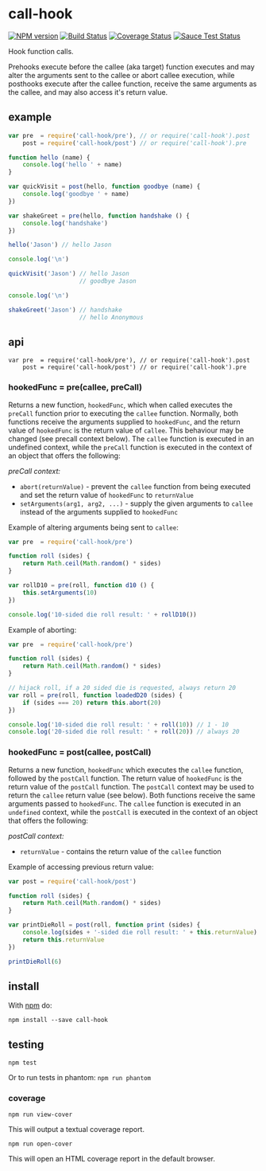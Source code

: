 # call-hook

[![NPM version](https://badge.fury.io/js/call-hook.png)](http://badge.fury.io/js/call-hook)
[![Build Status](https://travis-ci.org/jasonpincin/call-hook.svg?branch=master)](https://travis-ci.org/jasonpincin/call-hook)
[![Coverage Status](https://coveralls.io/repos/jasonpincin/call-hook/badge.png?branch=master)](https://coveralls.io/r/jasonpincin/call-hook?branch=master)
[![Sauce Test Status](https://saucelabs.com/browser-matrix/jp-project3.svg)](https://saucelabs.com/u/jp-project3)

Hook function calls. 

Prehooks execute before the callee (aka target) function executes and may 
alter the arguments sent to the callee or abort callee execution, while 
posthooks execute after the callee function, receive the same arguments 
as the callee, and may also access it's return value.

## example

```javascript
var pre  = require('call-hook/pre'), // or require('call-hook').post
    post = require('call-hook/post') // or require('call-hook').pre

function hello (name) {
    console.log('hello ' + name)
}

var quickVisit = post(hello, function goodbye (name) {
    console.log('goodbye ' + name)
})

var shakeGreet = pre(hello, function handshake () {
    console.log('handshake')
})

hello('Jason') // hello Jason

console.log('\n')

quickVisit('Jason') // hello Jason
                    // goodbye Jason

console.log('\n')

shakeGreet('Jason') // handshake
                    // hello Anonymous
```

## api

```
var pre  = require('call-hook/pre'), // or require('call-hook').post
    post = require('call-hook/post') // or require('call-hook').pre
```

### hookedFunc = pre(callee, preCall)

Returns a new function, `hookedFunc`, which when called executes the `preCall` 
function prior to executing the `callee` function. Normally, both functions 
receive the arguments supplied to `hookedFunc`, and the return value of
`hookedFunc` is the return value of `callee`. This behaviour may be changed (see
precall context below). The `callee` function is executed in an undefined context,
while the `preCall` function is executed in the context of an object that offers 
the following:

*preCall context:*
* `abort(returnValue)` - prevent the `callee` function from being executed and
  set the return value of `hookedFunc` to `returnValue`
* `setArguments(arg1, arg2, ...)` - supply the given arguments to `callee`
  instead of the arguments supplied to `hookedFunc`

Example of altering arguments being sent to `callee`:

```javascript
var pre  = require('call-hook/pre')

function roll (sides) {
    return Math.ceil(Math.random() * sides)
}

var rollD10 = pre(roll, function d10 () {
    this.setArguments(10)
})

console.log('10-sided die roll result: ' + rollD10())
```

Example of aborting:

```javascript
var pre  = require('call-hook/pre')

function roll (sides) {
    return Math.ceil(Math.random() * sides)
}

// hijack roll, if a 20 sided die is requested, always return 20
var roll = pre(roll, function loadedD20 (sides) {
    if (sides === 20) return this.abort(20)
})

console.log('10-sided die roll result: ' + roll(10)) // 1 - 10
console.log('20-sided die roll result: ' + roll(20)) // always 20
```

### hookedFunc = post(callee, postCall)

Returns a new function, `hookedFunc` which executes the `callee` function, followed 
by the `postCall` function. The return value of `hookedFunc` is the return value
of the `postCall` function. The `postCall` context may be used to return the
`callee` return value (see below).  Both functions receive the same arguments passed to 
`hookedFunc`. The `callee` function is executed in an `undefined` context, while 
the `postCall` is executed in the context of an object that offers the following:

*postCall context:*
* `returnValue` - contains the return value of the `callee` function

Example of accessing previous return value:

```javascript
var post = require('call-hook/post')

function roll (sides) {
    return Math.ceil(Math.random() * sides)
}

var printDieRoll = post(roll, function print (sides) {
    console.log(sides + '-sided die roll result: ' + this.returnValue)
    return this.returnValue
})

printDieRoll(6)
```


## install

With [npm](https://npmjs.org) do:

```
npm install --save call-hook
```

## testing

`npm test`

Or to run tests in phantom: `npm run phantom`

### coverage

`npm run view-cover`

This will output a textual coverage report.

`npm run open-cover`

This will open an HTML coverage report in the default browser.
